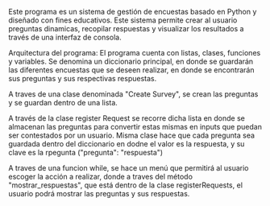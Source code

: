 Este programa es un sistema de gestión de encuestas basado en Python y diseñado con fines educativos. 
Este sistema permite crear al usuario preguntas dinamicas, recopilar respuestas y visualizar los resultados a través de una interfaz de consola. 

Arquitectura del programa:
El programa cuenta con listas, clases, funciones y variables.
Se denomina un diccionario principal, en donde se guardarán las diferentes encuestas que se deseen realizar, en donde se encontrarán sus preguntas y sus respectivas respuestas.

A traves de una clase denominada "Create Survey", se crean las preguntas y se guardan dentro de una lista.

A través de la clase register Request se recorre dicha lista en donde se almacenan las preguntas para convertir estas mismas en inputs que puedan ser contestados por un usuario.
Misma clase hace que cada pregunta sea guardada dentro del diccionario en dodne el valor es la respuesta, y su clave es la rpegunta ("pregunta": "respuesta")

A traves de una funcion while, se hace un menú que permitirá al usuario escoger la acción a realizar, donde a traves del método "mostrar_respuestas", que está dentro de la clase registerRequests,
el usuario podrá mostrar las preguntas y sus respuestas.
